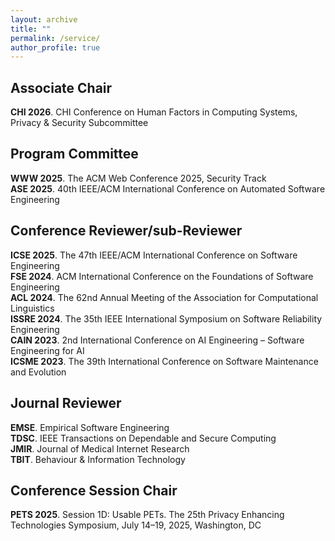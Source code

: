 ```yaml
---
layout: archive
title: ""
permalink: /service/
author_profile: true
---
```


## <i class="fa fa-fw fa-copy"></i> Associate Chair

<strong>CHI 2026</strong>. CHI Conference on Human Factors in Computing Systems, Privacy & Security Subcommittee <br>

## <i class="fa fa-fw fa-copy"></i> Program Committee

<strong>WWW 2025</strong>. The ACM Web Conference 2025, Security Track <br>
<strong>ASE 2025</strong>. 40th IEEE/ACM International Conference on Automated Software Engineering <br>

## <i class="fa fa-fw fa-copy"></i> Conference Reviewer/sub-Reviewer

<strong>ICSE 2025</strong>. The 47th IEEE/ACM International Conference on Software Engineering <br>
<strong>FSE 2024</strong>. ACM International Conference on the Foundations of Software Engineering <br>
<strong>ACL 2024</strong>. The 62nd Annual Meeting of the Association for Computational Linguistics  <br>
<strong>ISSRE 2024</strong>. The 35th IEEE International Symposium on Software Reliability Engineering  <br>
<strong>CAIN 2023</strong>. 2nd International Conference on AI Engineering – Software Engineering for AI  <br>
<strong>ICSME 2023</strong>. The 39th International Conference on Software Maintenance and Evolution <br>

## <i class="fa fa-fw fa-copy"></i> Journal Reviewer

<strong>EMSE</strong>. Empirical Software Engineering <br>
<strong>TDSC</strong>. IEEE Transactions on Dependable and Secure Computing <br>
<strong>JMIR</strong>. Journal of Medical Internet Research <br>
<strong>TBIT</strong>. Behaviour \& Information Technology <br>

## <i class="fa fa-fw fa-copy"></i> Conference Session Chair
<strong>PETS 2025</strong>. Session 1D: Usable PETs. The 25th Privacy Enhancing Technologies Symposium, July 14–19, 2025, Washington, DC
